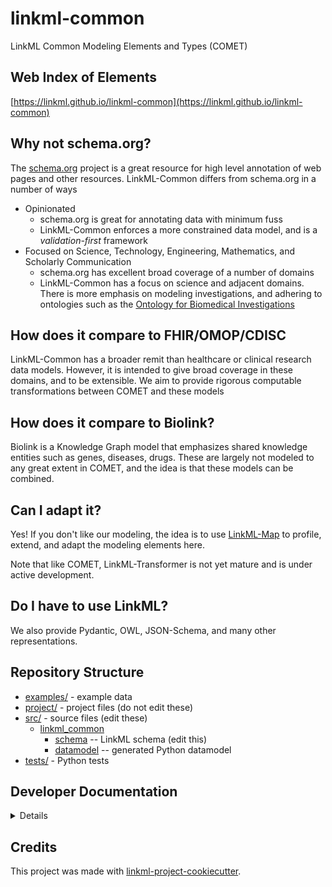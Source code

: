 # linkml-common

LinkML Common Modeling Elements and Types (COMET)

## Web Index of Elements

[https://linkml.github.io/linkml-common](https://linkml.github.io/linkml-common)

## Why not schema.org?

The [schema.org](https://schema.org) project is a great resource for high level annotation of web pages and other
resources. LinkML-Common differs from schema.org in a number of ways

* Opinionated
   - schema.org is great for annotating data with minimum fuss
   - LinkML-Common enforces a more constrained data model, and is a *validation-first* framework
* Focused on Science, Technology, Engineering, Mathematics, and Scholarly Communication
    - schema.org has excellent broad coverage of a number of domains
    - LinkML-Common has a focus on science and adjacent domains. There is more emphasis on modeling investigations, 
      and adhering to ontologies such as the [Ontology for Biomedical Investigations](https://obofoundry.org/ontology/obi.html)

## How does it compare to FHIR/OMOP/CDISC

LinkML-Common has a broader remit than healthcare or clinical research data models. However, it is intended
to give broad coverage in these domains, and to be extensible. We aim to provide rigorous computable transformations
between COMET and these models

## How does it compare to Biolink?

Biolink is a Knowledge Graph model that emphasizes shared knowledge entities such as genes, diseases, drugs.
These are largely not modeled to any great extent in COMET, and the idea is that these models can be combined.

## Can I adapt it?

Yes! If you don't like our modeling, the idea is to use [LinkML-Map](https://github.com/linkml/linkml-map)
to profile, extend, and adapt the modeling elements here.

Note that like COMET, LinkML-Transformer is not yet mature and is under active development.

## Do I have to use LinkML?

We also provide Pydantic, OWL, JSON-Schema, and many other representations.

## Repository Structure

* [examples/](examples/) - example data
* [project/](project/) - project files (do not edit these)
* [src/](src/) - source files (edit these)
  * [linkml_common](src/linkml_common)
    * [schema](src/linkml_common/schema) -- LinkML schema
      (edit this)
    * [datamodel](src/linkml_common/datamodel) -- generated
      Python datamodel
* [tests/](tests/) - Python tests

## Developer Documentation

<details>
Use the `make` command to generate project artefacts:

* `make all`: make everything
* `make deploy`: deploys site
</details>

## Credits

This project was made with
[linkml-project-cookiecutter](https://github.com/linkml/linkml-project-cookiecutter).
